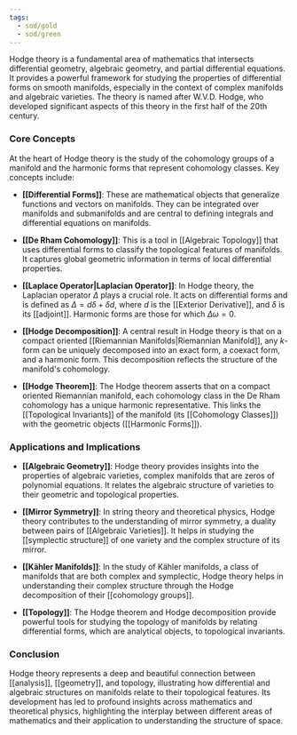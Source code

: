 ```yaml
---
tags:
  - sod/gold
  - sod/green
---
```


Hodge theory is a fundamental area of mathematics that intersects differential geometry, algebraic geometry, and partial differential equations. It provides a powerful framework for studying the properties of differential forms on smooth manifolds, especially in the context of complex manifolds and algebraic varieties. The theory is named after W.V.D. Hodge, who developed significant aspects of this theory in the first half of the 20th century.

### Core Concepts

At the heart of Hodge theory is the study of the cohomology groups of a manifold and the harmonic forms that represent cohomology classes. Key concepts include:

- **[[Differential Forms]]**: These are mathematical objects that generalize functions and vectors on manifolds. They can be integrated over manifolds and submanifolds and are central to defining integrals and differential equations on manifolds.

- **[[De Rham Cohomology]]**: This is a tool in [[Algebraic Topology]] that uses differential forms to classify the topological features of manifolds. It captures global geometric information in terms of local differential properties.

- **[[Laplace Operator|Laplacian Operator]]**: In Hodge theory, the Laplacian operator $\Delta$ plays a crucial role. It acts on differential forms and is defined as $\Delta = d\delta + \delta d$, where $d$ is the [[Exterior Derivative]], and $\delta$ is its [[adjoint]]. Harmonic forms are those for which $\Delta\omega = 0$.

- **[[Hodge Decomposition]]**: A central result in Hodge theory is that on a compact oriented [[Riemannian Manifolds|Riemannian Manifold]], any $k$-form can be uniquely decomposed into an exact form, a coexact form, and a harmonic form. This decomposition reflects the structure of the manifold's cohomology.

- **[[Hodge Theorem]]**: The Hodge theorem asserts that on a compact oriented Riemannian manifold, each cohomology class in the De Rham cohomology has a unique harmonic representative. This links the [[Topological Invariants]] of the manifold (its [[Cohomology Classes]]) with the geometric objects ([[Harmonic Forms]]).

### Applications and Implications

- **[[Algebraic Geometry]]**: Hodge theory provides insights into the properties of algebraic varieties, complex manifolds that are zeros of polynomial equations. It relates the algebraic structure of varieties to their geometric and topological properties.

- **[[Mirror Symmetry]]**: In string theory and theoretical physics, Hodge theory contributes to the understanding of mirror symmetry, a duality between pairs of [[Algebraic Varieties]]. It helps in studying the [[symplectic structure]] of one variety and the complex structure of its mirror.

- **[[Kähler Manifolds]]**: In the study of Kähler manifolds, a class of manifolds that are both complex and symplectic, Hodge theory helps in understanding their complex structure through the Hodge decomposition of their [[cohomology groups]].

- **[[Topology]]**: The Hodge theorem and Hodge decomposition provide powerful tools for studying the topology of manifolds by relating differential forms, which are analytical objects, to topological invariants.

### Conclusion

Hodge theory represents a deep and beautiful connection between [[analysis]], [[geometry]], and topology, illustrating how differential and algebraic structures on manifolds relate to their topological features. Its development has led to profound insights across mathematics and theoretical physics, highlighting the interplay between different areas of mathematics and their application to understanding the structure of space.